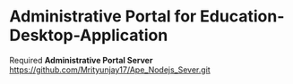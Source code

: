 # Administrative Portal for Education-Desktop-Application

Required
**Administrative Portal Server** https://github.com/Mrityunjay17/Ape_Nodejs_Sever.git
